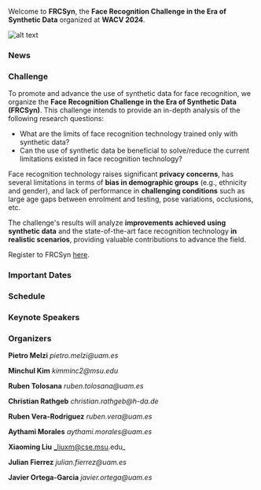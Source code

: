 Welcome to **FRCSyn**, the **Face Recognition Challenge in the Era of Synthetic Data** organized at **WACV 2024**.

![alt text](https://wacv2024.thecvf.com/wp-content/uploads/2023/04/WACV-Logo_2024-1024x263.png)

### News

### Challenge
To promote and advance the use of synthetic data for face recognition, we organize the **Face Recognition Challenge in the Era of Synthetic Data (FRCSyn)**. This challenge intends to provide an in-depth analysis of the following research questions:

- What are the limits of face recognition technology trained only with synthetic data?
- Can the use of synthetic data be beneficial to solve/reduce the current limitations existed in face recognition technology?

Face recognition technology raises significant **privacy concerns**, has several limitations in terms of **bias in demographic groups** (e.g., ethnicity and gender), and lack of performance in **challenging conditions** such as large age gaps between enrolment and testing, pose variations, occlusions, etc.

The challenge's results will analyze **improvements achieved using synthetic data** and the state-of-the-art face recognition technology **in realistic scenarios**, providing valuable contributions to advance the field.

Register to FRCSyn [here](https://docs.google.com/forms/d/e/1FAIpQLSf8U80MRf5gk5c0QbGxF76TshaxmThVymeHWXUocSyXRkSiMA/viewform?usp=pp_url).

### Important Dates

### Schedule

### Keynote Speakers

### Organizers
**Pietro Melzi** _pietro.melzi@uam.es_

**Minchul Kim** _kimminc2@msu.edu_

**Ruben Tolosana** _ruben.tolosana@uam.es_

**Christian Rathgeb** _christian.rathgeb@h-da.de_

**Ruben Vera-Rodriguez** _ruben.vera@uam.es_

**Aythami Morales** _aythami.morales@uam.es_

**Xiaoming Liu** _liuxm@cse.msu.edu_

**Julian Fierrez** _julian.fierrez@uam.es_

**Javier Ortega-Garcia** _javier.ortega@uam.es_
